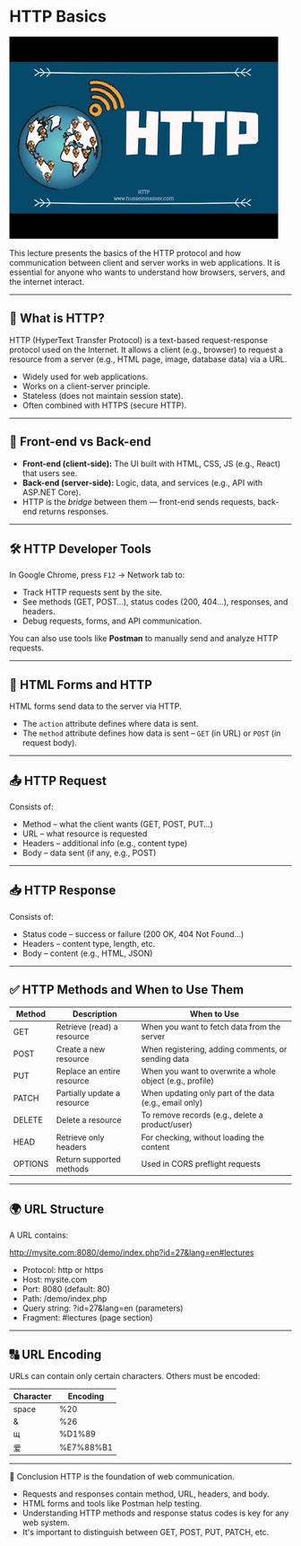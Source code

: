 # HTTP Basics

![HTTP](Images/HTTP.jpg)

This lecture presents the basics of the HTTP protocol and how communication between client and server works in web applications. It is essential for anyone who wants to understand how browsers, servers, and the internet interact.

---

## 🔗 What is HTTP?

HTTP (HyperText Transfer Protocol) is a text-based request-response protocol used on the Internet. It allows a client (e.g., browser) to request a resource from a server (e.g., HTML page, image, database data) via a URL.

- Widely used for web applications.
- Works on a client-server principle.
- Stateless (does not maintain session state).
- Often combined with HTTPS (secure HTTP).

---

## 🧭 Front-end vs Back-end

- **Front-end (client-side):** The UI built with HTML, CSS, JS (e.g., React) that users see.
- **Back-end (server-side):** Logic, data, and services (e.g., API with ASP.NET Core).
- HTTP is the *bridge* between them — front-end sends requests, back-end returns responses.

---

## 🛠️ HTTP Developer Tools

In Google Chrome, press `F12` → Network tab to:

- Track HTTP requests sent by the site.
- See methods (GET, POST…), status codes (200, 404…), responses, and headers.
- Debug requests, forms, and API communication.

You can also use tools like **Postman** to manually send and analyze HTTP requests.

---

## 📝 HTML Forms and HTTP

HTML forms send data to the server via HTTP.

- The `action` attribute defines where data is sent.
- The `method` attribute defines how data is sent – `GET` (in URL) or `POST` (in request body).

---

## 📤 HTTP Request
Consists of:

 - Method – what the client wants (GET, POST, PUT…)
 - URL – what resource is requested
 - Headers – additional info (e.g., content type)
 - Body – data sent (if any, e.g., POST)

---

## 📥 HTTP Response
Consists of:

 - Status code – success or failure (200 OK, 404 Not Found…)
 - Headers – content type, length, etc.
 - Body – content (e.g., HTML, JSON)

---

## ✅ HTTP Methods and When to Use Them

| Method  | Description                 | When to Use                                            |
|---------|-----------------------------|-------------------------------------------------------|
| GET     | Retrieve (read) a resource  | When you want to fetch data from the server           |
| POST    | Create a new resource       | When registering, adding comments, or sending data    |
| PUT     | Replace an entire resource  | When you want to overwrite a whole object (e.g., profile) |
| PATCH   | Partially update a resource | When updating only part of the data (e.g., email only)|
| DELETE  | Delete a resource           | To remove records (e.g., delete a product/user)       |
| HEAD    | Retrieve only headers       | For checking, without loading the content              |
| OPTIONS | Return supported methods    | Used in CORS preflight requests                        |

---

## 🌍 URL Structure
A URL contains:

http://mysite.com:8080/demo/index.php?id=27&lang=en#lectures
 - Protocol: http or https
 - Host: mysite.com
 - Port: 8080 (default: 80)
 - Path: /demo/index.php
 - Query string: ?id=27&lang=en (parameters)
 - Fragment: #lectures (page section)

---

## 🔠 URL Encoding
URLs can contain only certain characters. Others must be encoded:

| Character | Encoding |
|-----------|----------|
| space     | %20      |
| &         | %26      |
| щ         | %D1%89   |
| 爱        | %E7%88%B1 |

---

📌 Conclusion
HTTP is the foundation of web communication.

 - Requests and responses contain method, URL, headers, and body.
 - HTML forms and tools like Postman help testing.
 - Understanding HTTP methods and response status codes is key for any web system.
 - It's important to distinguish between GET, POST, PUT, PATCH, etc.

